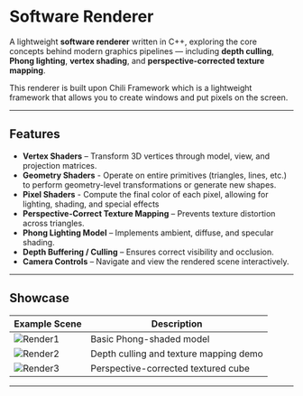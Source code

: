 #  Software Renderer

A lightweight **software renderer** written in C++, exploring the core concepts behind modern graphics pipelines — including **depth culling**, **Phong lighting**, **vertex shading**, and **perspective-corrected texture mapping**. 

This renderer is built upon Chili Framework which is a lightweight framework that allows you to create windows and put pixels on the screen.

---

##  Features

-  **Vertex Shaders** – Transform 3D vertices through model, view, and projection matrices.
-  **Geometry Shaders** - Operate on entire primitives (triangles, lines, etc.) to perform geometry-level transformations or generate new shapes.
-  **Pixel Shaders** - Compute the final color of each pixel, allowing for lighting, shading, and special effects
-  **Perspective-Correct Texture Mapping** – Prevents texture distortion across triangles.  
-  **Phong Lighting Model** – Implements ambient, diffuse, and specular shading.  
-  **Depth Buffering / Culling** – Ensures correct visibility and occlusion.  
-  **Camera Controls** – Navigate and view the rendered scene interactively.

---

##  Showcase

| Example Scene | Description |
|----------------|-------------|
| ![Render1](path/to/your_first_gif.gif) | Basic Phong-shaded model |
| ![Render2](path/to/your_second_gif.gif) | Depth culling and texture mapping demo |
| ![Render3](path/to/your_third_gif.gif) | Perspective-corrected textured cube |

---
